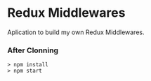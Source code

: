 # Redux Middlewares

Aplication to build my own Redux Middlewares.

### After Clonning

```
> npm install
> npm start
```
